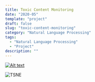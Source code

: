 ```yaml
---
title: Toxic Content Monitoring
date: "2020-05"
template: "project"
draft: false
slug: "toxic-content-monitoring"
category: "Natural Language Processing"
tags:
  - "Natural Language Processing"
  - "Project"
description: ""
---
```

[![Alt text](/media/icons/GitHub-Mark-32px.png)](https://github.com/andronikmk/toxic-content-monitoring)


![TSNE](/media/toxic-content-monitoring/t-sne-without-labels-1000.png)
